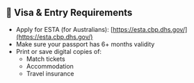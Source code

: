 ## 🛂 Visa & Entry Requirements

- Apply for ESTA (for Australians): [https://esta.cbp.dhs.gov/](https://esta.cbp.dhs.gov/)
- Make sure your passport has 6+ months validity
- Print or save digital copies of:
  - Match tickets
  - Accommodation
  - Travel insurance